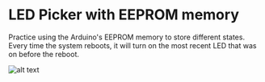 # LED Picker with EEPROM memory

Practice using the Arduino's EEPROM memory to store different states. Every time the system reboots, it will turn on the most recent LED that was on before the reboot.

![alt text](https://github.com/kyriosaa/embedded-practice/blob/main/arduino/eeprom_led_memory/images/eeprom_led_memory-1.jpg "eeprom-led-memory-1")
